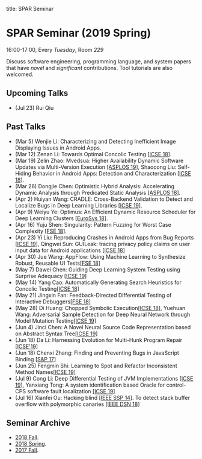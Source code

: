 title: SPAR Seminar

# SPAR Seminar (2019 Spring)

16:00-17:00, Every *Tuesday*, Room *229*

Discuss software engineering, programming language, and system papers that have *novel* and *significant* contributions. Tool tutorials are also welcomed.

## Upcoming Talks

* (Jul 23) Rui Qiu

## Past Talks

* (Mar 5) Wenjie Li: Characterizing and Detecting Inefficient Image Displaying Issues in Android Apps.
* (Mar 12) Zenan Li: Towards Optimal Concolic Testing [[ICSE 18]](https://dl.acm.org/citation.cfm?id=3180177).
* (Mar 19) Zelin Zhao: Mvedsua: Higher Availability Dynamic Software Updates via Multi-Version Execution [[ASPLOS 19]](http://www.cs.umd.edu/~mwh/papers/mvedsua.pdf), Shaocong Liu: Self-Hiding Behavior in Android Apps: Detection and Characterization [[ICSE 18]](https://dl.acm.org/citation.cfm?id=3180214).
* (Mar 26) Dongjie Chen: Optimistic Hybrid Analysis: Accelerating Dynamic Analysis through Predicated Static Analysis [[ASPLOS 18]](https://dl.acm.org/citation.cfm?doid=3173162.3177153).
* (Apr 2) Huiyan Wang: CRADLE: Cross-Backend Validation to Detect and Localize Bugs in Deep Learning Libraries [[ICSE 19]](https://hvpham.github.io/files/CRADLE-icse19.pdf).
* (Apr 9) Weiyu Ye: Optimus: An Efficient Dynamic Resource Scheduler for Deep Learning Clusters [[EuroSys 18]](https://dl.acm.org/citation.cfm?doid=3190508.3190517).
* (Apr 16) Yuju Shen: Singularity: Pattern Fuzzing for Worst Case Complexity [[FSE 18]](https://dl.acm.org/citation.cfm?id=3236039).
* (Apr 23) Yi Liu: Reproducing Crashes in Android Apps from Bug Reports [[ICSE 19]](https://tingsu.github.io/files/ReCDroid.pdf), Qingwei Sun: GUILeak: tracing privacy policy claims on user input data for Android applications [[ICSE 18]](https://dl.acm.org/citation.cfm?id=3180196)
* (Apr 30) Jue Wang: AppFlow: Using Machine Learning to Synthesize Robust, Reusable UI Tests[[FSE 18]](http://www.cs.columbia.edu/~junfeng/papers/appflow.pdf)
* (May 7) Dawei Chen: Guiding Deep Learning System Testing using Surprise Adequacy [[ICSE 19]](https://arxiv.org/pdf/1808.08444.pdf)
* (May 14) Yang Cao: Automatically Generating Search Heuristics for Concolic Testing[[ICSE 18]](http://prl.korea.ac.kr/~sooyoung/papers/ICSE18.pdf)
* (May 21) Jingxin Fan: Feedback-Directed Differential Testing of Interactive Debuggers[[FSE 18]](http://software-lab.org/publications/fse2018.pdf)
* (May 28) Di Huang: Chopped Symbolic Execution[[ICSE 18]](https://srg.doc.ic.ac.uk/files/papers/chopper-icse-18.pdf), 
Yuehuan Wang: Adversarial Sample Detection for Deep Neural Network through Model Mutation Testing[[ICSE 19]](https://arxiv.org/abs/1812.05793)
* (Jun 4) Jinci Chen: A Novel Neural Source Code Representation based on Abstract Syntax Tree[[ICSE 19]](http://xuwang.tech/paper/astnn_icse2019.pdf)
* (Jun 18) Da Li: Harnessing Evolution for Multi-Hunk Program Repair [[ICSE'19]](https://dl.acm.org/citation.cfm?id=3339508)
* (Jun 18) Chenxi Zhang: Finding and Preventing Bugs in JavaScript Binding [[S&P 17]](https://ranjitjhala.github.io/static/binding-bugs-sp2017.pdf)
* (Jun 25) Fengmin Shi: Learning to Spot and Refactor Inconsistent Method Names[[ICSE 19]](http://orbilu.uni.lu/bitstream/10993/39016/1/camera-ready-version.pdf)
* (Jul 9) Cong Li: Deep Differential Testing of JVM Implementations [[ICSE 19]](https://dl.acm.org/citation.cfm?id=3339662), Yanxiang Tong: A system identification based Oracle for control-CPS software fault localization [[ICSE 19]](https://dl.acm.org/citation.cfm?id=3339522)
* (Jul 16) Xianfei Ou: Hacking blind [[IEEE SSP 14]](https://ieeexplore.ieee.org/abstract/document/6956567). To detect stack buffer overflow with polymorphic canaries [[IEEE DSN 18]](https://ieeexplore.ieee.org/abstract/document/8416487)

## Seminar Archive

* [2018 Fall](2018fall).
* [2018 Spring](2018spring).
* [2017 Fall](2017fall).
